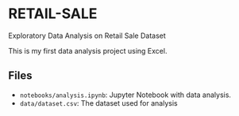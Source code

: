 # RETAIL-SALE
Exploratory Data Analysis on Retail Sale Dataset

This is my first data analysis project using Excel.

## Files

- `notebooks/analysis.ipynb`: Jupyter Notebook with data analysis.
- `data/dataset.csv`: The dataset used for analysis
